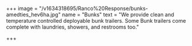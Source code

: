 +++
image = "/v1634318695/Ranco%20Response/bunks-amedties_hev6ha.jpg"
name = "Bunks"
text = "We provide clean and temperature controlled deployable bunk trailers. Some Bunk trailers come complete with laundries, showers, and restrooms too."

+++
